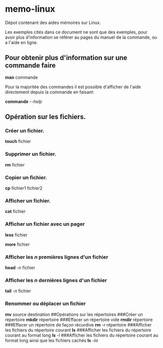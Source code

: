 # memo-linux
Dépot contenant des aides mémoires sur Linux.

Les exemples cités dans ce document ne sont que des exemples, pour avoir plus d'information se référer au pages du manuel de la commande, ou a l'aide en ligne.

## Pour obtenir plus d'information sur une commande faire
**man** commande

Pour la majoritée des commandes il est possible d'afficher de l'aide directement depuis la commande en faisant:

**commande** *--help*
## Opération sur les fichiers.
### Créer un fichier.
**touch** fichier
### Supprimer un fichier.
**rm** fichier
### Copier un fichier.
**cp** fichier1 fichier2
### Afficher un fichier.
**cat** fichier
### Afficher un fichier avec un pager
**less** fichier

**more** fichier
### Afficher les *n* premières lignes d'un fichier
**head** *-n* fichier
### Afficher les *n* dernières lignes d'un fichier
**tail** *-n* fichier
### Renommer ou déplacer un fichier
**mv** source destination
##Opérations sur les répertoires
###Créer un répertoire
**mkdir** répertoire
###Effacer un répertoire vide
**rmdir** répertoire
###Effacer un répertoire de façon récurdive
**rm** *-r* répertoire
###Afficher les fichiers du répertoire courant
**ls**
###Afficher les fichiers du répertoire courant au format long
**ls** *-l*
###Afficher les fichiers du répertoire courant au format long ainsi que les fichiers cachés
**ls** *-la*
